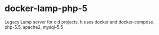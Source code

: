 # docker-lamp-php-5
Legacy Lamp server for old projects. It uses docker and docker-compose. php-5.5, apache2, mysql-5.5

